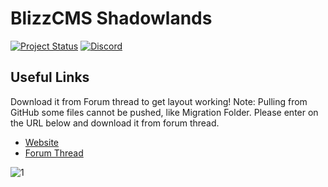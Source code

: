 # BlizzCMS Shadowlands

[![Project Status](https://img.shields.io/badge/Status-In_Development-yellow.svg?style=flat-square)](#)
[![Discord](https://img.shields.io/discord/217589275766685707.svg)](https://discord.gg/wkkUEVUCrs "Our community hub on Discord")


## Useful Links

Download it from Forum thread to get layout working!
Note: Pulling from GitHub some files cannot be pushed, like Migration Folder.
Please enter on the URL below and download it from forum thread.

* [Website](https://lepiigortv.com)
* [Forum Thread](https://opengamescommunity.com/index.php?resources/shadowlands.614/)


![1](https://user-images.githubusercontent.com/89811188/154804166-2f0d73d8-836d-4057-919d-28ac50c516c5.png)
